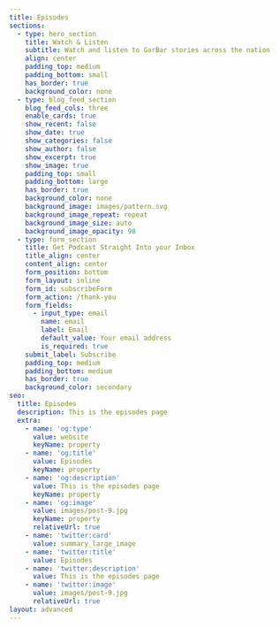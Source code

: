 ```yaml
---
title: Episodes
sections:
  - type: hero_section
    title: Watch & Listen
    subtitle: Watch and listen to GarBar stories across the nation
    align: center
    padding_top: medium
    padding_bottom: small
    has_border: true
    background_color: none
  - type: blog_feed_section
    blog_feed_cols: three
    enable_cards: true
    show_recent: false
    show_date: true
    show_categories: false
    show_author: false
    show_excerpt: true
    show_image: true
    padding_top: small
    padding_bottom: large
    has_border: true
    background_color: none
    background_image: images/pattern.svg
    background_image_repeat: repeat
    background_image_size: auto
    background_image_opacity: 98
  - type: form_section
    title: Get Podcast Straight Into your Inbox
    title_align: center
    content_align: center
    form_position: bottom
    form_layout: inline
    form_id: subscribeForm
    form_action: /thank-you
    form_fields:
      - input_type: email
        name: email
        label: Email
        default_value: Your email address
        is_required: true
    submit_label: Subscribe
    padding_top: medium
    padding_bottom: medium
    has_border: true
    background_color: secondary
seo:
  title: Episodes
  description: This is the episodes page
  extra:
    - name: 'og:type'
      value: website
      keyName: property
    - name: 'og:title'
      value: Episodes
      keyName: property
    - name: 'og:description'
      value: This is the episodes page
      keyName: property
    - name: 'og:image'
      value: images/post-9.jpg
      keyName: property
      relativeUrl: true
    - name: 'twitter:card'
      value: summary_large_image
    - name: 'twitter:title'
      value: Episodes
    - name: 'twitter:description'
      value: This is the episodes page
    - name: 'twitter:image'
      value: images/post-9.jpg
      relativeUrl: true
layout: advanced
---
```

